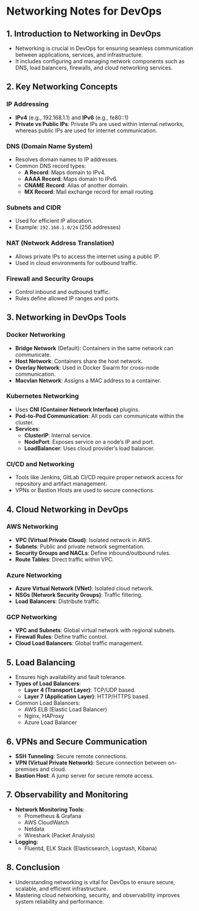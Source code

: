 # Networking Notes for DevOps

## 1. Introduction to Networking in DevOps
- Networking is crucial in DevOps for ensuring seamless communication between applications, services, and infrastructure.
- It includes configuring and managing network components such as DNS, load balancers, firewalls, and cloud networking services.

## 2. Key Networking Concepts
### **IP Addressing**
- **IPv4** (e.g., 192.168.1.1) and **IPv6** (e.g., fe80::1)
- **Private vs Public IPs**: Private IPs are used within internal networks, whereas public IPs are used for internet communication.

### **DNS (Domain Name System)**
- Resolves domain names to IP addresses.
- Common DNS record types:
  - **A Record**: Maps domain to IPv4.
  - **AAAA Record**: Maps domain to IPv6.
  - **CNAME Record**: Alias of another domain.
  - **MX Record**: Mail exchange record for email routing.

### **Subnets and CIDR**
- Used for efficient IP allocation.
- Example: `192.168.1.0/24` (256 addresses)

### **NAT (Network Address Translation)**
- Allows private IPs to access the internet using a public IP.
- Used in cloud environments for outbound traffic.

### **Firewall and Security Groups**
- Control inbound and outbound traffic.
- Rules define allowed IP ranges and ports.

## 3. Networking in DevOps Tools
### **Docker Networking**
- **Bridge Network** (Default): Containers in the same network can communicate.
- **Host Network**: Containers share the host network.
- **Overlay Network**: Used in Docker Swarm for cross-node communication.
- **Macvlan Network**: Assigns a MAC address to a container.

### **Kubernetes Networking**
- Uses **CNI (Container Network Interface)** plugins.
- **Pod-to-Pod Communication**: All pods can communicate within the cluster.
- **Services**:
  - **ClusterIP**: Internal service.
  - **NodePort**: Exposes service on a node’s IP and port.
  - **LoadBalancer**: Uses cloud provider’s load balancer.

### **CI/CD and Networking**
- Tools like Jenkins, GitLab CI/CD require proper network access for repository and artifact management.
- VPNs or Bastion Hosts are used to secure connections.

## 4. Cloud Networking in DevOps
### **AWS Networking**
- **VPC (Virtual Private Cloud)**: Isolated network in AWS.
- **Subnets**: Public and private network segmentation.
- **Security Groups and NACLs**: Define inbound/outbound rules.
- **Route Tables**: Direct traffic within VPC.

### **Azure Networking**
- **Azure Virtual Network (VNet)**: Isolated cloud network.
- **NSGs (Network Security Groups)**: Traffic filtering.
- **Load Balancers**: Distribute traffic.

### **GCP Networking**
- **VPC and Subnets**: Global virtual network with regional subnets.
- **Firewall Rules**: Define traffic control.
- **Cloud Load Balancers**: Global traffic management.

## 5. Load Balancing
- Ensures high availability and fault tolerance.
- **Types of Load Balancers**:
  - **Layer 4 (Transport Layer)**: TCP/UDP based.
  - **Layer 7 (Application Layer)**: HTTP/HTTPS based.
- Common Load Balancers:
  - AWS ELB (Elastic Load Balancer)
  - Nginx, HAProxy
  - Azure Load Balancer

## 6. VPNs and Secure Communication
- **SSH Tunneling**: Secure remote connections.
- **VPN (Virtual Private Network)**: Secure connection between on-premises and cloud.
- **Bastion Host**: A jump server for secure remote access.

## 7. Observability and Monitoring
- **Network Monitoring Tools**:
  - Prometheus & Grafana
  - AWS CloudWatch
  - Netdata
  - Wireshark (Packet Analysis)
- **Logging**:
  - Fluentd, ELK Stack (Elasticsearch, Logstash, Kibana)

## 8. Conclusion
- Understanding networking is vital for DevOps to ensure secure, scalable, and efficient infrastructure.
- Mastering cloud networking, security, and observability improves system reliability and performance.

